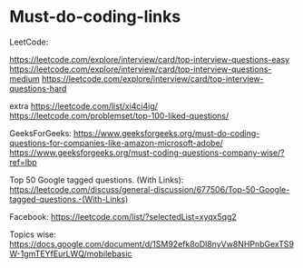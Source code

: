 # Must-do-coding-links
LeetCode:

https://leetcode.com/explore/interview/card/top-interview-questions-easy
https://leetcode.com/explore/interview/card/top-interview-questions-medium
https://leetcode.com/explore/interview/card/top-interview-questions-hard

extra
https://leetcode.com/list/xi4ci4ig/
https://leetcode.com/problemset/top-100-liked-questions/

GeeksForGeeks:
https://www.geeksforgeeks.org/must-do-coding-questions-for-companies-like-amazon-microsoft-adobe/
https://www.geeksforgeeks.org/must-coding-questions-company-wise/?ref=lbp

Top 50 Google tagged questions. (With Links):
https://leetcode.com/discuss/general-discussion/677506/Top-50-Google-tagged-questions.-(With-Links)

Facebook:
https://leetcode.com/list/?selectedList=xyqx5qg2

Topics wise:
https://docs.google.com/document/d/1SM92efk8oDl8nyVw8NHPnbGexTS9W-1gmTEYfEurLWQ/mobilebasic
